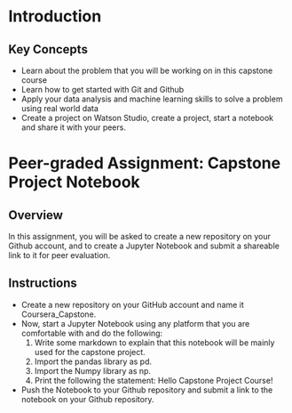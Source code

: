 # Introduction
## Key Concepts
- Learn about the problem that you will be working on in this capstone course
- Learn how to get started with Git and Github
- Apply your data analysis and machine learning skills to solve a problem using real world data
- Create a project on Watson Studio, create a project, start a notebook and share it with your peers.

# Peer-graded Assignment: Capstone Project Notebook
## Overview
In this assignment, you will be asked to create a new repository on your Github account, and to create a Jupyter Notebook and submit a shareable link to it for peer evaluation.

## Instructions
- Create a new repository on your GitHub account and name it Coursera_Capstone.
- Now, start a Jupyter Notebook using any platform that you are comfortable with and do the following:
    1) Write some markdown to explain that this notebook will be mainly used for the capstone project.
    2) Import the pandas library as pd.
    3) Import the Numpy library as np.
    4) Print the following the statement: Hello Capstone Project Course!
- Push the Notebook to your Github repository and submit a link to the notebook on your Github repository.
